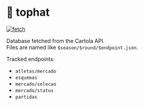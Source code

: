 # 🎩 tophat

[![fetch](https://github.com/joaomcl/tophat/actions/workflows/fetch.yml/badge.svg)](https://github.com/assuncaolfi/tophat/actions/workflows/fetch.yml)

Database fetched from the Cartola API.  
Files are named like `$season/$round/$endpoint.json`.  

Tracked endpoints:

* `atletas/mercado`
* `esquemas`
* `mercado/selecao`
* `mercado/status`
* `partidas`
